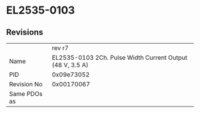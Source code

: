 # EL2535-0103

## Revisions
<table>
<tr>
<td></td>
<td>rev r7</td>
</tr>
<tr>
<td>Name</td>
<td>EL2535-0103 2Ch. Pulse Width Current Output (48 V, 3.5 A)</td>
</tr>
<tr>
<td>PID</td>
<td>0x09e73052</td>
</tr>
<tr>
<td>Revision No</td>
<td>0x00170067</td>
</tr>
<tr>
<td>Same PDOs as</td>
<td></td>
</tr>
</table>
